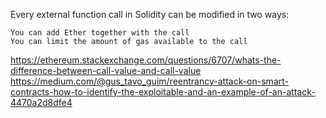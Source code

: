 
Every external function call in Solidity can be modified in two ways:
```
You can add Ether together with the call
You can limit the amount of gas available to the call
```
https://ethereum.stackexchange.com/questions/6707/whats-the-difference-between-call-value-and-call-value
https://medium.com/@gus_tavo_guim/reentrancy-attack-on-smart-contracts-how-to-identify-the-exploitable-and-an-example-of-an-attack-4470a2d8dfe4
